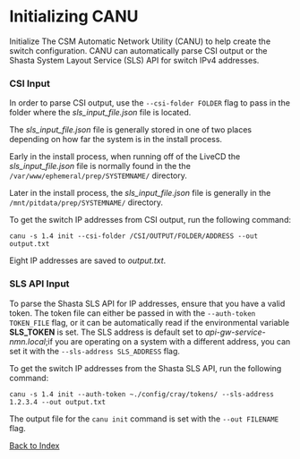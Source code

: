 # Initializing CANU

Initialize The CSM Automatic Network Utility (CANU) to help create the switch configuration. CANU can automatically parse CSI output or the Shasta System Layout Service (SLS) API for switch IPv4 addresses.

### CSI Input

In order to parse CSI output, use the `--csi-folder FOLDER` flag to pass in the folder where the _sls_input_file.json_ file is located.

The _sls_input_file.json_ file is generally stored in one of two places depending on how far the system is in the install process.

Early in the install process, when running off of the LiveCD the _sls_input_file.json_ file is normally found in the the `/var/www/ephemeral/prep/SYSTEMNAME/` directory.

Later in the install process, the _sls_input_file.json_ file is generally in the `/mnt/pitdata/prep/SYSTEMNAME/` directory.

To get the switch IP addresses from CSI output, run the following command:

```
canu -s 1.4 init --csi-folder /CSI/OUTPUT/FOLDER/ADDRESS --out output.txt
```

Eight IP addresses are saved to _output.txt_.


### SLS API Input

To parse the Shasta SLS API for IP addresses, ensure that you have a valid token. The token file can either be passed in with the `--auth-token TOKEN_FILE` flag, or it can be automatically read if the environmental variable **SLS_TOKEN** is set. The SLS address is default set to _api-gw-service-nmn.local_;if you are operating on a system with a different address, you can set it with the `--sls-address SLS_ADDRESS` flag.

To get the switch IP addresses from the Shasta SLS API, run the following command:

```
canu -s 1.4 init --auth-token ~./config/cray/tokens/ --sls-address 1.2.3.4 --out output.txt
```

The output file for the `canu init` command is set with the `--out FILENAME` flag.

[Back to Index](./index.md)
